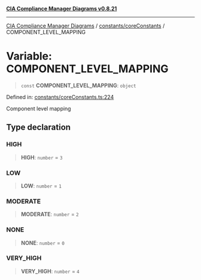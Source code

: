 [**CIA Compliance Manager Diagrams v0.8.21**](../../../README.md)

***

[CIA Compliance Manager Diagrams](../../../modules.md) / [constants/coreConstants](../README.md) / COMPONENT\_LEVEL\_MAPPING

# Variable: COMPONENT\_LEVEL\_MAPPING

> `const` **COMPONENT\_LEVEL\_MAPPING**: `object`

Defined in: [constants/coreConstants.ts:224](https://github.com/Hack23/cia-compliance-manager/blob/689e67e40bb6afe811128d672a0d7dd5fcbdaea5/src/constants/coreConstants.ts#L224)

Component level mapping

## Type declaration

### HIGH

> **HIGH**: `number` = `3`

### LOW

> **LOW**: `number` = `1`

### MODERATE

> **MODERATE**: `number` = `2`

### NONE

> **NONE**: `number` = `0`

### VERY\_HIGH

> **VERY\_HIGH**: `number` = `4`
